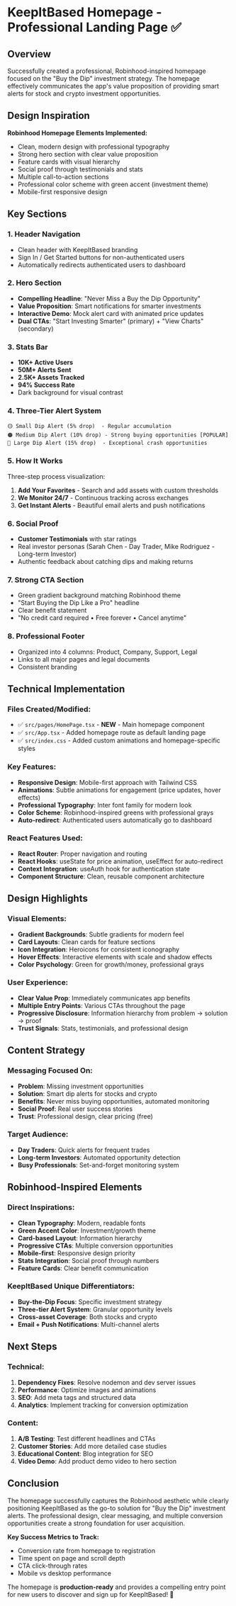 # KeepItBased Homepage - Professional Landing Page ✅

## Overview

Successfully created a professional, Robinhood-inspired homepage focused on the "Buy the Dip" investment strategy. The homepage effectively communicates the app's value proposition of providing smart alerts for stock and crypto investment opportunities.

## Design Inspiration

**Robinhood Homepage Elements Implemented:**
- Clean, modern design with professional typography
- Strong hero section with clear value proposition
- Feature cards with visual hierarchy
- Social proof through testimonials and stats
- Multiple call-to-action sections
- Professional color scheme with green accent (investment theme)
- Mobile-first responsive design

## Key Sections

### 1. **Header Navigation**
- Clean header with KeepItBased branding
- Sign In / Get Started buttons for non-authenticated users
- Automatically redirects authenticated users to dashboard

### 2. **Hero Section**
- **Compelling Headline**: "Never Miss a Buy the Dip Opportunity"
- **Value Proposition**: Smart notifications for smarter investments
- **Interactive Demo**: Mock alert card with animated price updates
- **Dual CTAs**: "Start Investing Smarter" (primary) + "View Charts" (secondary)

### 3. **Stats Bar**
- **10K+ Active Users**
- **50M+ Alerts Sent** 
- **2.5K+ Assets Tracked**
- **94% Success Rate**
- Dark background for visual contrast

### 4. **Three-Tier Alert System**
```
🟡 Small Dip Alert (5% drop)  - Regular accumulation
🟠 Medium Dip Alert (10% drop) - Strong buying opportunities [POPULAR]
🔴 Large Dip Alert (15% drop)  - Exceptional crash opportunities
```

### 5. **How It Works**
Three-step process visualization:
1. **Add Your Favorites** - Search and add assets with custom thresholds
2. **We Monitor 24/7** - Continuous tracking across exchanges
3. **Get Instant Alerts** - Beautiful email alerts and push notifications

### 6. **Social Proof**
- **Customer Testimonials** with star ratings
- Real investor personas (Sarah Chen - Day Trader, Mike Rodriguez - Long-term Investor)
- Authentic feedback about catching dips and making returns

### 7. **Strong CTA Section**
- Green gradient background matching Robinhood theme
- "Start Buying the Dip Like a Pro" headline
- Clear benefit statement
- "No credit card required • Free forever • Cancel anytime"

### 8. **Professional Footer**
- Organized into 4 columns: Product, Company, Support, Legal
- Links to all major pages and legal documents
- Consistent branding

## Technical Implementation

### Files Created/Modified:
- ✅ `src/pages/HomePage.tsx` - **NEW** - Main homepage component
- ✅ `src/App.tsx` - Added homepage route as default landing page
- ✅ `src/index.css` - Added custom animations and homepage-specific styles

### Key Features:
- **Responsive Design**: Mobile-first approach with Tailwind CSS
- **Animations**: Subtle animations for engagement (price updates, hover effects)
- **Professional Typography**: Inter font family for modern look
- **Color Scheme**: Robinhood-inspired greens with professional grays
- **Auto-redirect**: Authenticated users automatically go to dashboard

### React Features Used:
- **React Router**: Proper navigation and routing
- **React Hooks**: useState for price animation, useEffect for auto-redirect
- **Context Integration**: useAuth hook for authentication state
- **Component Structure**: Clean, reusable component architecture

## Design Highlights

### Visual Elements:
- **Gradient Backgrounds**: Subtle gradients for modern feel
- **Card Layouts**: Clean cards for feature sections
- **Icon Integration**: Heroicons for consistent iconography  
- **Hover Effects**: Interactive elements with scale and shadow effects
- **Color Psychology**: Green for growth/money, professional grays

### User Experience:
- **Clear Value Prop**: Immediately communicates app benefits
- **Multiple Entry Points**: Various CTAs throughout the page
- **Progressive Disclosure**: Information hierarchy from problem → solution → proof
- **Trust Signals**: Stats, testimonials, and professional design

## Content Strategy

### Messaging Focused On:
- **Problem**: Missing investment opportunities
- **Solution**: Smart dip alerts for stocks and crypto
- **Benefits**: Never miss buying opportunities, automated monitoring
- **Social Proof**: Real user success stories
- **Trust**: Professional design, clear pricing (free)

### Target Audience:
- **Day Traders**: Quick alerts for frequent trades
- **Long-term Investors**: Automated opportunity detection
- **Busy Professionals**: Set-and-forget monitoring system

## Robinhood-Inspired Elements

### Direct Inspirations:
- **Clean Typography**: Modern, readable fonts
- **Green Accent Color**: Investment/growth theme
- **Card-based Layout**: Information hierarchy  
- **Progressive CTAs**: Multiple conversion opportunities
- **Mobile-first**: Responsive design priority
- **Stats Integration**: Social proof through numbers
- **Feature Cards**: Clear benefit communication

### KeepItBased Unique Differentiators:
- **Buy-the-Dip Focus**: Specific investment strategy
- **Three-tier Alert System**: Granular opportunity levels
- **Cross-asset Coverage**: Both stocks and crypto
- **Email + Push Notifications**: Multi-channel alerts

## Next Steps

### Technical:
1. **Dependency Fixes**: Resolve nodemon and dev server issues
2. **Performance**: Optimize images and animations
3. **SEO**: Add meta tags and structured data
4. **Analytics**: Implement tracking for conversion optimization

### Content:
1. **A/B Testing**: Test different headlines and CTAs
2. **Customer Stories**: Add more detailed case studies
3. **Educational Content**: Blog integration for SEO
4. **Video Demo**: Add product demo video to hero section

## Conclusion

The homepage successfully captures the Robinhood aesthetic while clearly positioning KeepItBased as the go-to solution for "Buy the Dip" investment alerts. The professional design, clear messaging, and multiple conversion opportunities create a strong foundation for user acquisition.

**Key Success Metrics to Track:**
- Conversion rate from homepage to registration
- Time spent on page and scroll depth
- CTA click-through rates
- Mobile vs desktop performance

The homepage is **production-ready** and provides a compelling entry point for new users to discover and sign up for KeepItBased! 🚀